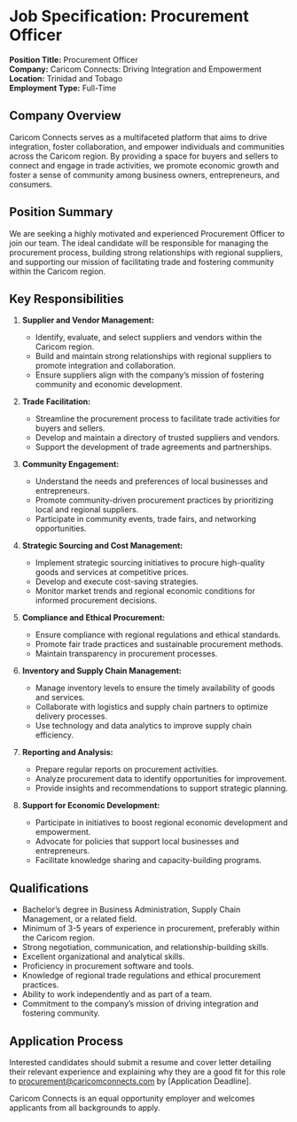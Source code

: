 # Job Specification: Procurement Officer

**Position Title:** Procurement Officer  
**Company:** Caricom Connects: Driving Integration and Empowerment  
**Location:** Trinidad and Tobago  
**Employment Type:** Full-Time

## Company Overview

Caricom Connects serves as a multifaceted platform that aims to drive integration, foster collaboration, and empower individuals and communities across the Caricom region. By providing a space for buyers and sellers to connect and engage in trade activities, we promote economic growth and foster a sense of community among business owners, entrepreneurs, and consumers.

## Position Summary

We are seeking a highly motivated and experienced Procurement Officer to join our team. The ideal candidate will be responsible for managing the procurement process, building strong relationships with regional suppliers, and supporting our mission of facilitating trade and fostering community within the Caricom region.

## Key Responsibilities

1. **Supplier and Vendor Management:**

   - Identify, evaluate, and select suppliers and vendors within the Caricom region.
   - Build and maintain strong relationships with regional suppliers to promote integration and collaboration.
   - Ensure suppliers align with the company’s mission of fostering community and economic development.

2. **Trade Facilitation:**

   - Streamline the procurement process to facilitate trade activities for buyers and sellers.
   - Develop and maintain a directory of trusted suppliers and vendors.
   - Support the development of trade agreements and partnerships.

3. **Community Engagement:**

   - Understand the needs and preferences of local businesses and entrepreneurs.
   - Promote community-driven procurement practices by prioritizing local and regional suppliers.
   - Participate in community events, trade fairs, and networking opportunities.

4. **Strategic Sourcing and Cost Management:**

   - Implement strategic sourcing initiatives to procure high-quality goods and services at competitive prices.
   - Develop and execute cost-saving strategies.
   - Monitor market trends and regional economic conditions for informed procurement decisions.

5. **Compliance and Ethical Procurement:**

   - Ensure compliance with regional regulations and ethical standards.
   - Promote fair trade practices and sustainable procurement methods.
   - Maintain transparency in procurement processes.

6. **Inventory and Supply Chain Management:**

   - Manage inventory levels to ensure the timely availability of goods and services.
   - Collaborate with logistics and supply chain partners to optimize delivery processes.
   - Use technology and data analytics to improve supply chain efficiency.

7. **Reporting and Analysis:**

   - Prepare regular reports on procurement activities.
   - Analyze procurement data to identify opportunities for improvement.
   - Provide insights and recommendations to support strategic planning.

8. **Support for Economic Development:**
   - Participate in initiatives to boost regional economic development and empowerment.
   - Advocate for policies that support local businesses and entrepreneurs.
   - Facilitate knowledge sharing and capacity-building programs.

## Qualifications

- Bachelor’s degree in Business Administration, Supply Chain Management, or a related field.
- Minimum of 3-5 years of experience in procurement, preferably within the Caricom region.
- Strong negotiation, communication, and relationship-building skills.
- Excellent organizational and analytical skills.
- Proficiency in procurement software and tools.
- Knowledge of regional trade regulations and ethical procurement practices.
- Ability to work independently and as part of a team.
- Commitment to the company’s mission of driving integration and fostering community.

## Application Process

Interested candidates should submit a resume and cover letter detailing their relevant experience and explaining why they are a good fit for this role to [procurement@caricomconnects.com](mailto:procurement@caricomconnects.com) by [Application Deadline].

Caricom Connects is an equal opportunity employer and welcomes applicants from all backgrounds to apply.
